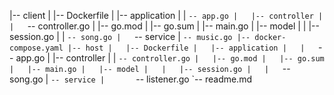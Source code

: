 |-- client
|   |-- Dockerfile
|   |-- application
|   |   `-- app.go
|   |-- controller
|   |   `-- controller.go
|   |-- go.mod
|   |-- go.sum
|   |-- main.go
|   |-- model
|   |   |-- session.go
|   |   `-- song.go
|   `-- service
|       `-- music.go
|-- docker-compose.yaml
|-- host
|   |-- Dockerfile
|   |-- application
|   |   `-- app.go
|   |-- controller
|   |   `-- controller.go
|   |-- go.mod
|   |-- go.sum
|   |-- main.go
|   |-- model
|   |   |-- session.go
|   |   `-- song.go
|   `-- service
|       `-- listener.go
`-- readme.md

